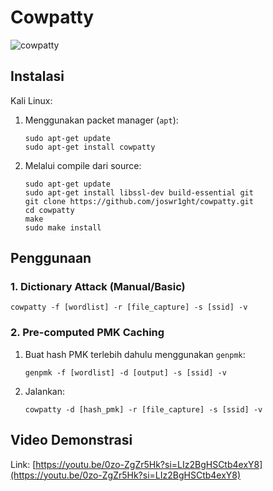 # Cowpatty

![cowpatty](https://github.com/fixploit03/Hack-WiFi/blob/main/tools/cowpatty/img/cowpatty%20logo.jpg)

## Instalasi

Kali Linux:

1. Menggunakan packet manager (`apt`):

   ```
   sudo apt-get update
   sudo apt-get install cowpatty
   ```

2. Melalui compile dari source:
   
   ```
   sudo apt-get update
   sudo apt-get install libssl-dev build-essential git
   git clone https://github.com/joswr1ght/cowpatty.git
   cd cowpatty
   make
   sudo make install
   ```

## Penggunaan

### 1. Dictionary Attack (Manual/Basic)

```
cowpatty -f [wordlist] -r [file_capture] -s [ssid] -v
```

### 2. Pre-computed PMK Caching

1. Buat hash PMK terlebih dahulu menggunakan `genpmk`:

   ```
   genpmk -f [wordlist] -d [output] -s [ssid] -v
   ```
2. Jalankan:

   ```
   cowpatty -d [hash_pmk] -r [file_capture] -s [ssid] -v
   ```

## Video Demonstrasi

Link: [https://youtu.be/0zo-ZgZr5Hk?si=LIz2BgHSCtb4exY8](https://youtu.be/0zo-ZgZr5Hk?si=LIz2BgHSCtb4exY8)
